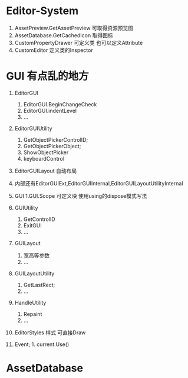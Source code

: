 # Editor-System

1. AssetPreview.GetAssetPreview 可取得资源预览图
2. AssetDatabase.GetCachedIcon 取得图标
3. CustomPropertyDrawer 可定义类 也可以定义Attribute
4. CustomEditor 定义类的Inspector


# GUI 有点乱的地方
1. EditorGUI
    1. EditorGUI.BeginChangeCheck
    2. EditorGUI.indentLevel
    3. ...
2. EditorGUIUtility 
    1. GetObjectPickerControlID;
    2. GetObjectPickerObject;
    3. ShowObjectPicker
    4. keyboardControl

3. EditorGUILayout 自动布局

4. 内部还有EditorGUIExt,EditorGUIInternal,EditorGUILayoutUtilityInternal


6. GUI
    1.GUI.Scope 可定义块 使用using的dispose模式写法
7. GUIUtility
    1. GetControlID 
    2. ExitGUI
    3. ...
8. GUILayout 
    1. 宽高等参数
    2. ...
9. GUILayoutUtility
    1. GetLastRect;
    2. ...

10. HandleUtility
    1. Repaint
    2. ...

11. EditorStyles 样式  可直接Draw

12.  Event;
    1. current.Use()


 # AssetDatabase
    
